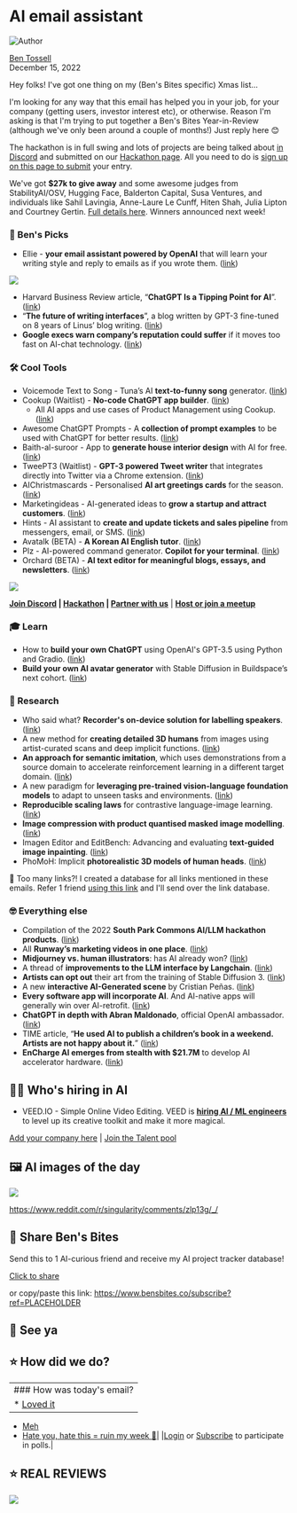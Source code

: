 # AI email assistant

![Author](https://media.beehiiv.com/cdn-cgi/image/fit=scale-down,format=auto,onerror=redirect,quality=80/uploads/user/profile_picture/fc858b4d-39e3-4be1-abf4-2b55504e21a2/thumb_uJ4UYake_400x400.jpg)

[Ben Tossell](https://www.twitter.com/bentossell)\
December 15, 2022

Hey folks! I've got one thing on my (Ben's Bites specific) Xmas list...

I'm looking for any way that this email has helped you in your job, for your company (getting users, investor interest etc), or otherwise. Reason I'm asking is that I'm trying to put together a Ben's Bites Year-in-Review (although we've only been around a couple of months!) Just reply here 😊

The hackathon is in full swing and lots of projects are being talked about [in Discord](https://discord.gg/qd92NKjDdE) and submitted on our [Hackathon page](http://hackathon.bensbites.co/). All you need to do is [sign up on this page to submit](http://hackathon.bensbites.co/) your entry.

We've got **$27k to give away** and some awesome judges from StabilityAI/OSV, Hugging Face, Balderton Capital, Susa Ventures, and individuals like Sahil Lavingia, Anne-Laure Le Cunff, Hiten Shah, Julia Lipton and Courtney Gertin. [Full details here](https://vanilla-peach-484.notion.site/Ben-s-Bites-AI-Hackathon-27k-324b3e8b3d474a12a2e828b7ac45f9f9). Winners announced next week!

### **🤌 Ben's Picks**

- Ellie - **your email assistant powered by OpenAI** that will learn your writing style and reply to emails as if you wrote them. ([link](https://ellieai.com/))

![](https://media.beehiiv.com/cdn-cgi/image/fit=scale-down,format=auto,onerror=redirect,quality=80/uploads/asset/file/0ef0926c-404c-425b-beac-9ced8d617a7e/hero.png)

- Harvard Business Review article, “**ChatGPT Is a Tipping Point for AI**”. ([link](https://hbr.org/2022/12/chatgpt-is-a-tipping-point-for-ai))
- “**The future of writing interfaces**”, a blog written by GPT-3 fine-tuned on 8 years of Linus’ blog writing. ([link](https://linus.zone/future-of-writing))
- **Google execs warn company’s reputation could suffer** if it moves too fast on AI-chat technology. ([link](https://www.cnbc.com/2022/12/13/google-execs-warn-of-reputational-risk-with-chatgbt-like-tool.html))

### **🛠️ Cool Tools**

- Voicemode Text to Song - Tuna’s AI **text-to-funny song** generator. ([link](https://tuna.voicemod.net/text-to-song))
- Cookup (Waitlist) - **No-code ChatGPT app builder**. ([link](https://cookup.ai/))
  - All AI apps and use cases of Product Management using Cookup. ([link](https://cookup.ai/category/product-management/))
- Awesome ChatGPT Prompts - A **collection of prompt examples** to be used with ChatGPT for better results. ([link](https://github.com/f/awesome-chatgpt-prompts))
- Baith-al-suroor - App to **generate house interior design** with AI for free. ([link](https://huggingface.co/spaces/Xhaheen/Baith-al-suroor))
- TweePT3 (Waitlist) - **GPT-3 powered Tweet writer** that integrates directly into Twitter via a Chrome extension. ([link](https://tweept3.com/))
- AIChristmascards - Personalised **AI art greetings cards** for the season. ([link](https://aichristmascards.com/))
- Marketingideas - AI-generated ideas to **grow a startup and attract customers**. ([link](https://marketingideas.ai/))
- Hints - AI assistant to **create and update tickets and sales pipeline** from messengers, email, or SMS. ([link](https://hints.so/))
- Avatalk (BETA) - **A Korean AI English tutor**. ([link](https://www.avatalk.ai/))
- Plz - AI-powered command generator. **Copilot for your terminal**. ([link](https://github.com/m1guelpf/plz-cli))
- Orchard (BETA) - **AI text editor for meaningful blogs, essays, and newsletters**. ([link](https://www.orchard.ink/))

![](https://media.beehiiv.com/cdn-cgi/image/fit=scale-down,format=auto,onerror=redirect,quality=80/uploads/asset/file/614695ab-6b9a-4500-bd96-4617a9dff0b7/ezgif.com-gif-maker__38_.gif)

**[Join Discord](https://discord.gg/qd92NKjDdE) | [Hackathon](https://vanilla-peach-484.notion.site/Ben-s-Bites-AI-Hackathon-27k-324b3e8b3d474a12a2e828b7ac45f9f9) | [Partner with us](https://sponsor.bensbites.co/)** | [**Host or join a meetup**](https://meetups.bensbites.co/)

### **🎓 Learn**

- How to **build your own ChatGPT** using OpenAI's GPT-3.5 using Python and Gradio. ([link](https://www.youtube.com/watch?v=LB4MVdpajsU))
- ​​**Build your own AI avatar generator** with Stable Diffusion in Buildspace’s next cohort. ([link](https://buildspace.so/builds/ai-avatar))

### **🔬 Research**

- Who said what? **Recorder's on-device solution for labelling speakers**. ([link](https://ai.googleblog.com/2022/12/who-said-what-recorders-on-device.html))
- A new method for **creating detailed 3D humans** from images using artist-curated scans and deep implicit functions. ([link](https://arxiv.org/abs/2212.07422))
- **An approach for semantic imitation**, which uses demonstrations from a source domain to accelerate reinforcement learning in a different target domain. ([link](https://arxiv.org/abs/2212.07407))
- A new paradigm for **leveraging pre-trained vision-language foundation models** to adapt to unseen tasks and environments. ([link](https://arxiv.org/abs/2212.07398))
- **Reproducible scaling laws** for contrastive language-image learning. ([link](https://arxiv.org/abs/2212.07143))
- **Image compression with product quantised masked image modelling**. ([link](https://arxiv.org/abs/2212.07372))
- Imagen Editor and EditBench: Advancing and evaluating **text-guided image inpainting**. ([link](https://arxiv.org/abs/2212.06909))
- PhoMoH: Implicit **photorealistic 3D models of human heads**. ([link](https://arxiv.org/abs/2212.07275))

👋 Too many links?! I created a database for all links mentioned in these emails. Refer 1 friend [using this link](https://www.bensbites.co/subscribe?ref=PLACEHOLDER) and I'll send over the link database.

### **🤓 Everything else**

- Compilation of the 2022 **South Park Commons AI/LLM hackathon products**. ([link](https://www.youtube.com/watch?v=ie5b44LcC-Y))
- All **Runway’s marketing videos in one place**. ([link](https://videos.runwayml.com/))
- **Midjourney vs. human illustrators**: has AI already won? ([link](https://evilmartians.com/chronicles/midjourney-vs-human-illustrators-has-ai-already-won))
- A thread of **improvements to the LLM interface by Langchain**. ([link](https://twitter.com/LangChainAI/status/1603070855193382913?s=20\&t=PsUE33FWo_Mh-m6IXfvojg))
- **Artists can opt out** their art from the training of Stable Diffusion 3. ([link](https://haveibeentrained.com/))
- A new **interactive AI-Generated scene** by Cristian Peñas. ([link](https://80.lv/articles/a-new-interactive-ai-generated-scene-by-cristian-pe-as/))
- **Every software app will incorporate AI**. And AI-native apps will generally win over AI-retrofit. ([link](https://www.indexventures.com/perspectives/every-software-application-will-incorporate-ai/))
- **ChatGPT in depth with Abran Maldonado**, official OpenAI ambassador. ([link](https://www.youtube.com/watch?app=desktop\&v=UDRsWZR9Kn0))
- TIME article, “**He used AI to publish a children’s book in a weekend. Artists are not happy about it.**” ([link](https://time.com/6240569/ai-childrens-book-alice-and-sparkle-artists-unhappy/))
- **EnCharge AI emerges from stealth with $21.7M** to develop AI accelerator hardware. ([link](https://techcrunch.com/2022/12/14/encharge-ai-emerges-from-stealth-with-21-7m-to-develop-ai-accelerator-hardware/))

## **🧑‍💻 Who's hiring in AI**

- VEED.IO - Simple Online Video Editing. VEED is **[hiring AI / ML engineers](https://veed.teamtailor.com/jobs/2145526-senior-software-engineer-ai-team)** to level up its creative toolkit and make it more magical.

[Add your company here](https://bensbites.pallet.com/hire) | [Join the Talent pool](https://bensbites.pallet.com/talent/welcome?referral=true\&step=welcome\&pallet=)

## **🖼 AI images of the day**

![](https://media.beehiiv.com/cdn-cgi/image/fit=scale-down,format=auto,onerror=redirect,quality=80/uploads/asset/file/63f6516c-b74b-4e43-9f63-3c5b56cb1762/acqpq9z49w5a1.jpg)

<https://www.reddit.com/r/singularity/comments/zlp13g/_/>

## **🤗 Share Ben's Bites**

Send this to 1 AI-curious friend and receive my AI project tracker database!

[Click to share](https://www.bensbites.co/subscribe?ref=PLACEHOLDER)

or copy/paste this link: https://www.bensbites.co/subscribe?ref=PLACEHOLDER

## **👋 See ya**

## **⭐️ How did we do?**

||
|:---|
|### How was today's email?|
|\* [Loved it](https://www.bensbites.co/login)

- [Meh](https://www.bensbites.co/login)
- [Hate you, hate this = ruin my week 🥹](https://www.bensbites.co/login)|
  |[Login](https://www.bensbites.co/login) or [Subscribe](https://www.bensbites.co/subscribe) to participate in polls.|

## **⭐️ REAL** REVIEWS

![](https://media.beehiiv.com/cdn-cgi/image/fit=scale-down,format=auto,onerror=redirect,quality=80/uploads/asset/file/c8a91ecd-5477-493e-bb9d-9ed8f04bde24/Screenshot_2022-12-13_at_14.55.58.png)
